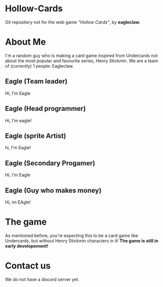 # Hollow-Cards
Git repository not for the web game *"Hollow Cards"*, by **eagleclaw**.

# About Me
I'm a random guy who is making a card game inspired from Undercards not about the most popular and favourite series, Henry Stickmin. We are a team of (currently) 1 people: Eagleclaw.

## Eagle (Team leader)
Hi, I'm Eagle 

## Eagle (Head programmer)
Hi, I'm eagle! 

## Eagle (sprite Artist)
hi, I'm Eagle!

## Eagle (Secondary Progamer)
Hi, i'm Eagle 

## Eagle (Guy who makes money)
Hi, im EAgle! 


# The game
As mentioned before, you're expecting this to be a card game like Undercards, but without Henry Stickmin characters in it!
**The game is still in early developement!**


# Contact us
We do not have a discord server yet.
<!-- Add contact information here for people -->
